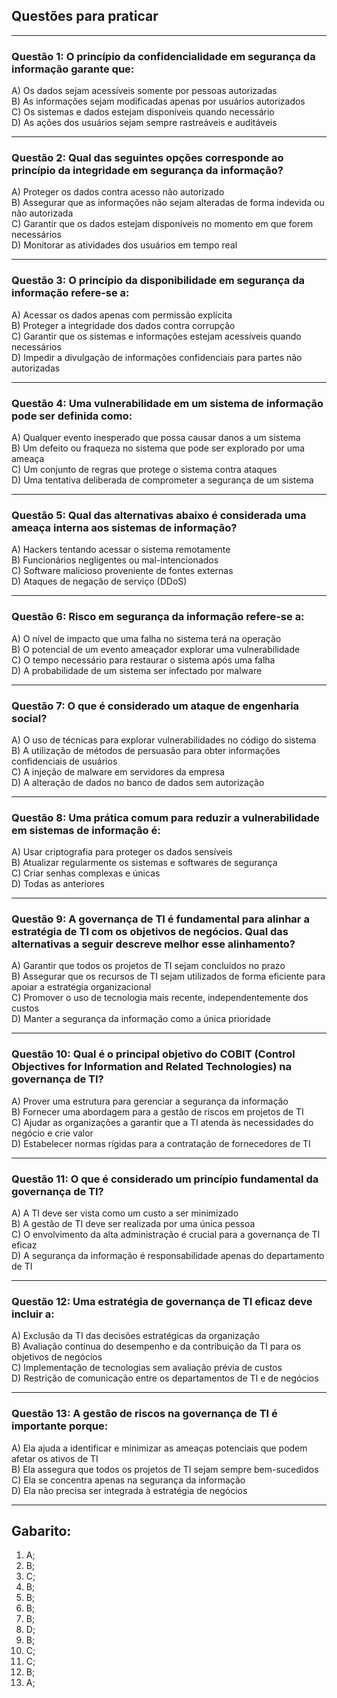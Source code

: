 ## Questões para praticar

---

### Questão 1: O princípio da **confidencialidade** em segurança da informação garante que:

A) Os dados sejam acessíveis somente por pessoas autorizadas  
B) As informações sejam modificadas apenas por usuários autorizados  
C) Os sistemas e dados estejam disponíveis quando necessário  
D) As ações dos usuários sejam sempre rastreáveis e auditáveis  

---

### Questão 2: Qual das seguintes opções corresponde ao princípio da **integridade** em segurança da informação?

A) Proteger os dados contra acesso não autorizado  
B) Assegurar que as informações não sejam alteradas de forma indevida ou não autorizada  
C) Garantir que os dados estejam disponíveis no momento em que forem necessários  
D) Monitorar as atividades dos usuários em tempo real  

---

### Questão 3: O princípio da **disponibilidade** em segurança da informação refere-se a:

A) Acessar os dados apenas com permissão explícita  
B) Proteger a integridade dos dados contra corrupção  
C) Garantir que os sistemas e informações estejam acessíveis quando necessários  
D) Impedir a divulgação de informações confidenciais para partes não autorizadas  

---

### Questão 4: Uma **vulnerabilidade** em um sistema de informação pode ser definida como:

A) Qualquer evento inesperado que possa causar danos a um sistema  
B) Um defeito ou fraqueza no sistema que pode ser explorado por uma ameaça  
C) Um conjunto de regras que protege o sistema contra ataques  
D) Uma tentativa deliberada de comprometer a segurança de um sistema  

---

### Questão 5: Qual das alternativas abaixo é considerada uma **ameaça interna** aos sistemas de informação?

A) Hackers tentando acessar o sistema remotamente  
B) Funcionários negligentes ou mal-intencionados  
C) Software malicioso proveniente de fontes externas  
D) Ataques de negação de serviço (DDoS)

---

### Questão 6: **Risco** em segurança da informação refere-se a:

A) O nível de impacto que uma falha no sistema terá na operação  
B) O potencial de um evento ameaçador explorar uma vulnerabilidade  
C) O tempo necessário para restaurar o sistema após uma falha  
D) A probabilidade de um sistema ser infectado por malware

---

### Questão 7: O que é considerado um **ataque de engenharia social**?

A) O uso de técnicas para explorar vulnerabilidades no código do sistema  
B) A utilização de métodos de persuasão para obter informações confidenciais de usuários  
C) A injeção de malware em servidores da empresa  
D) A alteração de dados no banco de dados sem autorização

---

### Questão 8: Uma prática comum para reduzir a **vulnerabilidade** em sistemas de informação é:

A) Usar criptografia para proteger os dados sensíveis  
B) Atualizar regularmente os sistemas e softwares de segurança  
C) Criar senhas complexas e únicas  
D) Todas as anteriores  

---

### Questão 9: A governança de TI é fundamental para alinhar a estratégia de TI com os objetivos de negócios. Qual das alternativas a seguir descreve melhor esse alinhamento?

A) Garantir que todos os projetos de TI sejam concluídos no prazo  
B) Assegurar que os recursos de TI sejam utilizados de forma eficiente para apoiar a estratégia organizacional  
C) Promover o uso de tecnologia mais recente, independentemente dos custos  
D) Manter a segurança da informação como a única prioridade

---

### Questão 10: Qual é o principal objetivo do **COBIT (Control Objectives for Information and Related Technologies)** na governança de TI?

A) Prover uma estrutura para gerenciar a segurança da informação  
B) Fornecer uma abordagem para a gestão de riscos em projetos de TI  
C) Ajudar as organizações a garantir que a TI atenda às necessidades do negócio e crie valor  
D) Estabelecer normas rígidas para a contratação de fornecedores de TI

---

### Questão 11: O que é considerado um **princípio fundamental** da governança de TI?

A) A TI deve ser vista como um custo a ser minimizado  
B) A gestão de TI deve ser realizada por uma única pessoa  
C) O envolvimento da alta administração é crucial para a governança de TI eficaz  
D) A segurança da informação é responsabilidade apenas do departamento de TI

---

### Questão 12: Uma **estratégia de governança de TI** eficaz deve incluir a:

A) Exclusão da TI das decisões estratégicas da organização  
B) Avaliação contínua do desempenho e da contribuição da TI para os objetivos de negócios  
C) Implementação de tecnologias sem avaliação prévia de custos  
D) Restrição de comunicação entre os departamentos de TI e de negócios

---

### Questão 13: A **gestão de riscos** na governança de TI é importante porque:

A) Ela ajuda a identificar e minimizar as ameaças potenciais que podem afetar os ativos de TI  
B) Ela assegura que todos os projetos de TI sejam sempre bem-sucedidos  
C) Ela se concentra apenas na segurança da informação  
D) Ela não precisa ser integrada à estratégia de negócios

---

## Gabarito:

1) A;
2) B;
3) C;
4) B;
5) B;
6) B;
7) B;
8) D;
9) B;
10) C;
11) C;
12) B;
13) A;


